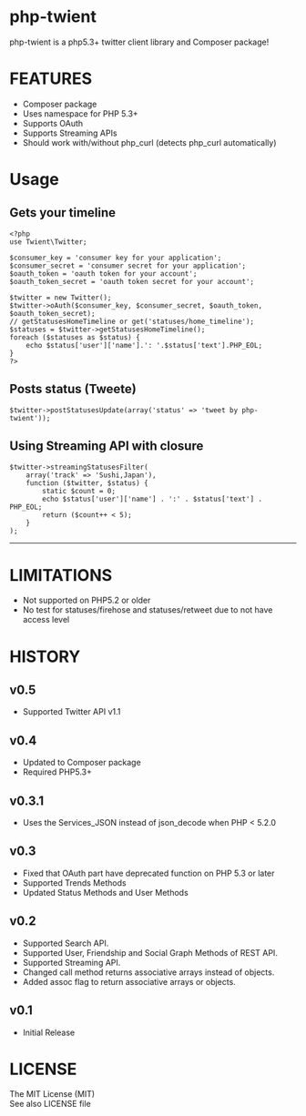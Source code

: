 php-twient
==============

php-twient is a php5.3+ twitter client library and Composer package!

FEATURES
==========

 * Composer package
 * Uses namespace for PHP 5.3+
 * Supports OAuth
 * Supports Streaming APIs
 * Should work with/without php_curl (detects php_curl automatically)

Usage
============

Gets your timeline
----------------------------------------------------

    <?php
    use Twient\Twitter;

    $consumer_key = 'consumer key for your application';
    $consumer_secret = 'consumer secret for your application';
    $oauth_token = 'oauth token for your account';
    $oauth_token_secret = 'oauth token secret for your account';

    $twitter = new Twitter();
    $twitter->oAuth($consumer_key, $consumer_secret, $oauth_token, $oauth_token_secret);
    // getStatusesHomeTimeline or get('statuses/home_timeline');
    $statuses = $twitter->getStatusesHomeTimeline();
    foreach ($statuses as $status) {
        echo $status['user']['name'].': '.$status['text'].PHP_EOL;
    }
    ?>


Posts status (Tweete)
----------------------------------------------------

    $twitter->postStatusesUpdate(array('status' => 'tweet by php-twient'));


Using Streaming API with closure
----------------------------------------------------


    $twitter->streamingStatusesFilter(
        array('track' => 'Sushi,Japan'),
        function ($twitter, $status) {
            static $count = 0;
            echo $status['user']['name'] . ':' . $status['text'] . PHP_EOL;
            return ($count++ < 5);
        }
    );


----------------------------------------------------
 
LIMITATIONS
===========

 * Not supported on PHP5.2 or older
 * No test for statuses/firehose and statuses/retweet due to not have access level

HISTORY
============

v0.5
----------------

 * Supported Twitter API v1.1

v0.4
----------------

 * Updated to Composer package
 * Required PHP5.3+


v0.3.1
----------------

 * Uses the Services_JSON instead of json_decode when PHP < 5.2.0

v0.3
----------------

 * Fixed that OAuth part have deprecated function on PHP 5.3 or later
 * Supported Trends Methods
 * Updated Status Methods and User Methods

v0.2
----------------

 * Supported Search API.
 * Supported User, Friendship and Social Graph Methods of REST API.
 * Supported Streaming API.
 * Changed call method returns associative arrays instead of objects.
 * Added assoc flag to return associative arrays or objects.

v0.1
----------------

 * Initial Release

LICENSE
=========

The MIT License (MIT)  
See also LICENSE file